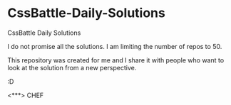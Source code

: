 # CssBattle-Daily-Solutions
CssBattle Daily Solutions

I do not promise all the solutions.
I am limiting the number of repos to 50.

This repository was created for me and I share it with people who want to look at the solution from a new perspective.



:D

<***> CHEF
